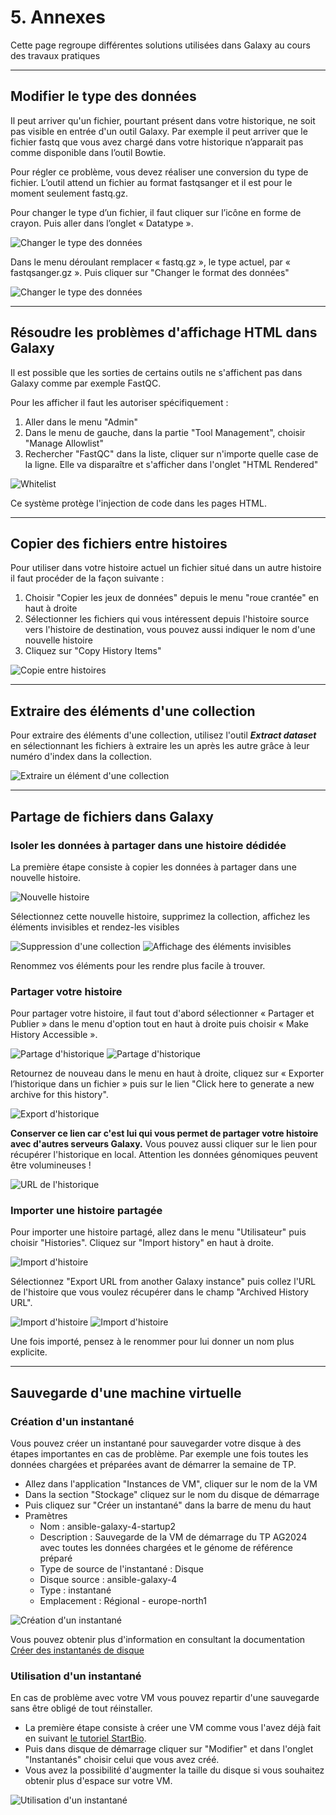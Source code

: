 # 5. Annexes

Cette page regroupe différentes solutions utilisées dans Galaxy au cours des travaux pratiques 

<!---

--------------------------------------------------------------------------------
## Commandes du programme screen

Screen est un programme linux utile qui crée, attache, détache ou rattache des sessions shell "virtuelles". Screen permet d'exécuter des processus linux simultanés dans des environnements isolés qui peuvent être mis en arrière-plan tout en travaillant avec la console à d'autres tâches.

Commandes utiles :

- `screen -ls` liste toutes les sessions screen disponibles, attachées (actuellement actives) ou détachées en arrière-plan ;
- `screen -r <session>` rattache une session écran détachée ;
- `CtrlA puis D` détache la session active ;
- Tapez `exit` pour mettre fin à la session active ;
- `screen -S <session>` crée une nouvelle session.


--------------------------------------------------------------------------------
## Gestion du serveur Galaxy

- `galaxyctl status` donne l'état du serveur galaxy ;
- `galaxyctl start` si d'aventure le serveur galaxy est arrêté, mais cela ne devrait pas arriver ;
- `galaxyctl stop` pour arrêter le serveur, mais il n'y a en principe pas de raison de le faire ;
- `galaxyctl restart` pour redémarrer le serveur, utile si besoin de mettre à jour des références, des changements de préférence, etc. 

Au redémarrage d'une machine virtuelle (VM) suspendue, on retrouve Galaxy dans l'état où il était lors de sa suspension. À noter cependant que si on suspend la VM au milieu d'un job Galaxy en exécution cela mettra le job en question en erreur.

-->

--------------------------------------------------------------------------------
## Modifier le type des données

Il peut arriver qu'un fichier, pourtant présent dans votre historique, ne soit pas visible en entrée d'un outil Galaxy. Par exemple il peut arriver que le fichier fastq que vous avez chargé dans votre historique n’apparait pas comme disponible dans l’outil Bowtie.

Pour régler ce problème, vous devez réaliser une conversion du type de fichier. L’outil attend un fichier au format fastqsanger et il est pour le moment seulement fastq.gz. 

Pour changer le type d’un fichier, il faut cliquer sur l’icône en forme de crayon. Puis aller dans l’onglet « Datatype ».

![Changer le type des données](img/annexes/change_datatype1.png "Changer le type des données")

Dans le menu déroulant remplacer « fastq.gz », le type actuel, par « fastqsanger.gz ». Puis cliquer sur "Changer le format des données"

![Changer le type des données](img/annexes/change_datatype2.png "Changer le type des données")


--------------------------------------------------------------------------------
## Résoudre les problèmes d'affichage HTML dans Galaxy

Il est possible que les sorties de certains outils ne s'affichent pas dans Galaxy comme par exemple FastQC.

Pour les afficher il faut les autoriser spécifiquement :

1. Aller dans le menu "Admin"
2. Dans le menu de gauche, dans la partie "Tool Management", choisir "Manage Allowlist"
3. Rechercher "FastQC" dans la liste, cliquer sur n'importe quelle case de la ligne. Elle va disparaître et s'afficher dans l'onglet "HTML Rendered"

![Whitelist](img/annexes/whitelist.png "Autoriser l'affichage HTML")

Ce système protège l'injection de code dans les pages HTML.


--------------------------------------------------------------------------------
## Copier des fichiers entre histoires

Pour utiliser dans votre histoire actuel un fichier situé dans un autre histoire il faut procéder de la façon suivante :

1. Choisir "Copier les jeux de données" depuis le menu "roue crantée" en haut à droite
2. Sélectionner les fichiers qui vous intéressent depuis l'histoire source vers l'histoire de destination, vous pouvez aussi indiquer le nom d'une nouvelle histoire
3. Cliquez sur "Copy History Items"

![Copie entre histoires](img/annexes/history_copie.png "Copie de données entre histoires")


--------------------------------------------------------------------------------
## Extraire des éléments d'une collection

Pour extraire des éléments d'une collection, utilisez l'outil ***Extract dataset*** en sélectionnant les fichiers à extraire les un après les autre grâce à leur numéro d'index dans la collection.
	
![Extraire un élément d'une collection](img/annexes/extract_dataset.png "Extraire un élément d'une collection")


--------------------------------------------------------------------------------
## Partage de fichiers dans Galaxy

### Isoler les données à partager dans une histoire dédidée

La première étape consiste à copier les données à partager dans une nouvelle histoire.

![Nouvelle histoire](img/annexes/history_new.png "Nouvelle histoire")

Sélectionnez cette nouvelle histoire, supprimez la collection, affichez les éléments invisibles et rendez-les visibles

![Suppression d'une collection](img/annexes/history_collection_delete.png "Suppression d'une collection")
![Affichage des éléments invisibles](img/annexes/history_unhidde.png "Affichage des éléments invisibles")

Renommez vos éléments pour les rendre plus facile à trouver.

### Partager votre histoire

Pour partager votre histoire, il faut tout d'abord sélectionner « Partager et Publier » dans le menu d'option tout en haut à droite puis choisir « Make History Accessible ».

![Partage d'historique](img/annexes/history_share1.png "Partage d'historique")
![Partage d'historique](img/annexes/history_share2.png "Partage d'historique")

Retournez de nouveau dans le menu en haut à droite, cliquez sur « Exporter l’historique dans un fichier » puis sur le lien "Click here to generate a new archive for this history".

![Export d'historique](img/annexes/history_export.png "Export d'historique")

**Conserver ce lien car c'est lui qui vous permet de partager votre histoire avec d'autres serveurs Galaxy.** Vous pouvez aussi cliquer sur le lien pour récupérer l'historique en local. Attention les données génomiques peuvent être volumineuses !

![URL de l'historique](img/annexes/history_url.png "URL de l'historique")

### Importer une histoire partagée

Pour importer une histoire partagé, allez dans le menu "Utilisateur" puis choisir "Histories". Cliquez sur "Import history" en haut à droite.

![Import d'histoire](img/annexes/history_import.png "Import d'histoire")

Sélectionnez "Export URL from another Galaxy instance" puis collez l'URL de l'histoire que vous voulez récupérer dans le champ "Archived History URL".

![Import d'histoire](img/annexes/history_upload1.png "Import d'histoire")
![Import d'histoire](img/annexes/history_upload2.png "Import d'histoire")

Une fois importé, pensez à le renommer pour lui donner un nom plus explicite.

--------------------------------------------------------------------------------
## Sauvegarde d'une machine virtuelle

### Création d'un instantané

Vous pouvez créer un instantané pour sauvegarder votre disque à des étapes importantes en cas de problème. Par exemple une fois toutes les données chargées et préparées avant de démarrer la semaine de TP.

- Allez dans l'application "Instances de VM", cliquer sur le nom de la VM
- Dans la section "Stockage" cliquez sur le nom du disque de démarrage
- Puis cliquez sur "Créer un instantané" dans la barre de menu du haut
- Pramètres
	- Nom : ansible-galaxy-4-startup2
	- Description : Sauvegarde de la VM de démarrage du TP AG2024 avec toutes les données chargées et le génome de référence préparé
	- Type de source de l'instantané : Disque
	- Disque source : ansible-galaxy-4
	- Type : instantané
	- Emplacement : Régional - europe-north1

![Création d'un instantané](img/annexes/snapshot_creation.png "Création d'un instantané")

Vous pouvez obtenir plus d'information en consultant la documentation [Créer des instantanés de disque](https://cloud.google.com/compute/docs/disks/create-snapshots?hl=fr)

### Utilisation d'un instantané

En cas de problème avec votre VM vous pouvez repartir d'une sauvegarde sans être obligé de tout réinstaller.

- La première étape consiste à créer une VM comme vous l'avez déjà fait en suivant [le tutoriel StartBio](https://artbio.github.io/startbio/AnalyseGenomes_2024/bare-galaxy-google/).
- Puis dans disque de démarrage cliquer sur "Modifier" et dans l'onglet "Instantanés" choisir celui que vous avez créé.
- Vous avez la possibilité d'augmenter la taille du disque si vous souhaitez obtenir plus d'espace sur votre VM.

![Utilisation d'un instantané](img/annexes/snapshot_utilisation.png "Utilisation d'un instantané")


